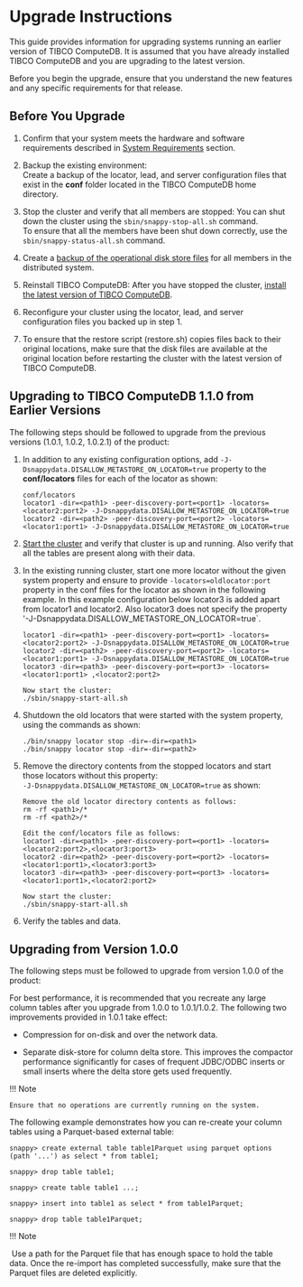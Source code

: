 # Upgrade Instructions

This guide provides information for upgrading systems running an earlier version of TIBCO ComputeDB. It is assumed that you have already installed TIBCO ComputeDB and you are upgrading to the latest version.

Before you begin the upgrade, ensure that you understand the new features and any specific requirements for that release.

## Before You Upgrade

1. Confirm that your system meets the hardware and software requirements described in [System Requirements](../install/system_requirements.md) section.

2. Backup the existing environment: </br>Create a backup of the locator, lead, and server configuration files that exist in the **conf** folder located in the TIBCO ComputeDB home directory.

3. Stop the cluster and verify that all members are stopped: You can shut down the cluster using the `sbin/snappy-stop-all.sh` command. </br>To ensure that all the members have been shut down correctly, use the `sbin/snappy-status-all.sh` command.

4. Create a [backup of the operational disk store files](../reference/command_line_utilities/store-backup.md) for all members in the distributed system.

5. Reinstall TIBCO ComputeDB: After you have stopped the cluster, [install the latest version of TIBCO ComputeDB](../install.md).

6. Reconfigure your cluster using the locator, lead, and server configuration files you backed up in step 1.

7. To ensure that the restore script (restore.sh) copies files back to their original locations, make sure that the disk files are available at the original location before restarting the cluster with the latest version of TIBCO ComputeDB.

## Upgrading to TIBCO ComputeDB 1.1.0 from Earlier Versions

The following steps should be followed to upgrade from the previous versions (1.0.1, 1.0.2, 1.0.2.1) of the product:

1.	In addition to any existing configuration options, add `-J-Dsnappydata.DISALLOW_METASTORE_ON_LOCATOR=true` property to the **conf/locators** files for each of the locator as shown:

        conf/locators
        locator1 -dir=<path1> -peer-discovery-port=<port1> -locators=<locator2:port2> -J-Dsnappydata.DISALLOW_METASTORE_ON_LOCATOR=true
        locator2 -dir=<path2> -peer-discovery-port=<port2> -locators= <locator1:port1> -J-Dsnappydata.DISALLOW_METASTORE_ON_LOCATOR=true

2.	[Start the cluster](/howto/start_snappy_cluster.md) and verify that cluster is up and running. Also verify that all the tables are present along with their data. 
3.	In the existing running cluster, start one more locator without the given system property and ensure to provide `-locators=oldlocator:port` property in the conf files for the locator as shown in the following example. In this example configuration below locator3 is added apart from locator1 and locator2. Also locator3 does not specify the property '-J-Dsnappydata.DISALLOW_METASTORE_ON_LOCATOR=true`. 
		      
        locator1 -dir=<path1> -peer-discovery-port=<port1> -locators=<locator2:port2> -J-Dsnappydata.DISALLOW_METASTORE_ON_LOCATOR=true
        locator2 -dir=<path2> -peer-discovery-port=<port2> -locators= <locator1:port1> -J-Dsnappydata.DISALLOW_METASTORE_ON_LOCATOR=true
        locator3 -dir=<path3> -peer-discovery-port=<port3> -locators= <locator1:port1> ,<locator2:port2>
        
        Now start the cluster:
        ./sbin/snappy-start-all.sh
  
5.	Shutdown the old locators that were started with the system property, using the commands as shown:

        ./bin/snappy locator stop -dir=-dir=<path1>
        ./bin/snappy locator stop -dir=-dir=<path2>
      
6.	Remove the directory contents from the stopped locators and start those locators without this property:</br> `-J-Dsnappydata.DISALLOW_METASTORE_ON_LOCATOR=true` as shown:

		Remove the old locator directory contents as follows:
		rm -rf <path1>/*
        rm -rf <path2>/*
        
        Edit the conf/locators file as follows:
        locator1 -dir=<path1> -peer-discovery-port=<port1> -locators=<locator2:port2>,<locator3:port3>
 		locator2 -dir=<path2> -peer-discovery-port=<port2> -locators=<locator1:port1>,<locator3:port3>
 		locator3 -dir=<path3> -peer-discovery-port=<port3> -locators=<locator1:port1>,<locator2:port2>
        
        Now start the cluster:
        ./sbin/snappy-start-all.sh

7.	Verify the tables and data.

## Upgrading from Version 1.0.0

The following steps must be followed to upgrade from version 1.0.0 of the product:

For best performance, it is recommended that you recreate any large column tables after you upgrade from 1.0.0 to 1.0.1/1.0.2. The following two improvements provided in 1.0.1 take effect:

* Compression for on-disk and over the network data.

* Separate disk-store for column delta store. This improves the compactor performance significantly for cases of frequent JDBC/ODBC inserts or small inserts where the delta store gets used frequently.

!!! Note

	Ensure that no operations are currently running on the system.

The following example demonstrates how you can re-create your column tables using a Parquet-based external table:

```pre
snappy> create external table table1Parquet using parquet options (path '...') as select * from table1;
```

```pre
snappy> drop table table1;
```

```pre
snappy> create table table1 ...;
```

```pre
snappy> insert into table1 as select * from table1Parquet;
```

```pre
snappy> drop table table1Parquet;
```

!!! Note

​	 Use a path for the Parquet file that has enough space to hold the table data. Once the re-import has completed successfully, make sure that the Parquet files are deleted explicitly.
